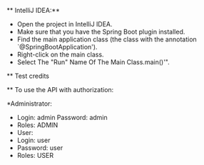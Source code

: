 ** IntelliJ IDEA:**


* Open the project in IntelliJ IDEA.
* Make sure that you have the Spring Boot plugin installed.
* Find the main application class (the class with the annotation `@SpringBootApplication').
* Right-click on the main class.
* Select The "Run" Name Of The Main Class.main()'".

** Test credits

** To use the API with authorization:

*Administrator:
* Login: admin
Password: admin
* Roles: ADMIN
* User:
* Login: user
* Password: user
* Roles: USER
